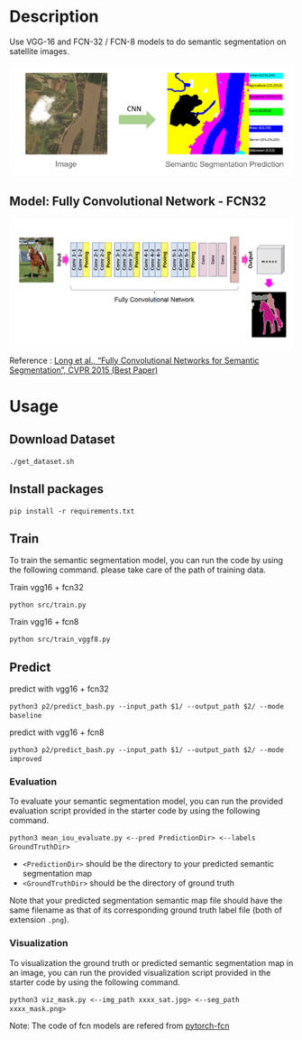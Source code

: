 # Description

Use VGG-16 and FCN-32 / FCN-8 models to do semantic segmentation on satellite images.

![image](https://github.com/weifanhaha/semantic-segmentation/blob/master/images/semantic_segmentation.png)

## Model: Fully Convolutional Network - FCN32

![image](https://github.com/weifanhaha/semantic-segmentation/blob/master/images/fcn.png)

Reference : [Long et al., “Fully Convolutional Networks for Semantic Segmentation”, CVPR 2015 (Best Paper)](https://www.cv-foundation.org/openaccess/content_cvpr_2015/papers/Long_Fully_Convolutional_Networks_2015_CVPR_paper.pdf)

# Usage

## Download Dataset

```
./get_dataset.sh
```

## Install packages

```
pip install -r requirements.txt
```

## Train

To train the semantic segmentation model, you can run the code by using the following command. please take care of the path of training data.

Train vgg16 + fcn32

```
python src/train.py
```

Train vgg16 + fcn8

```
python src/train_vggf8.py
```

## Predict

predict with vgg16 + fcn32

```
python3 p2/predict_bash.py --input_path $1/ --output_path $2/ --mode baseline
```

predict with vgg16 + fcn8

```
python3 p2/predict_bash.py --input_path $1/ --output_path $2/ --mode improved
```

### Evaluation

To evaluate your semantic segmentation model, you can run the provided evaluation script provided in the starter code by using the following command.

    python3 mean_iou_evaluate.py <--pred PredictionDir> <--labels GroundTruthDir>

-   `<PredictionDir>` should be the directory to your predicted semantic segmentation map
-   `<GroundTruthDir>` should be the directory of ground truth

Note that your predicted segmentation semantic map file should have the same filename as that of its corresponding ground truth label file (both of extension `.png`).

### Visualization

To visualization the ground truth or predicted semantic segmentation map in an image, you can run the provided visualization script provided in the starter code by using the following command.

    python3 viz_mask.py <--img_path xxxx_sat.jpg> <--seg_path xxxx_mask.png>

Note:
The code of fcn models are refered from [pytorch-fcn](https://github.com/wkentaro/pytorch-fcn)
